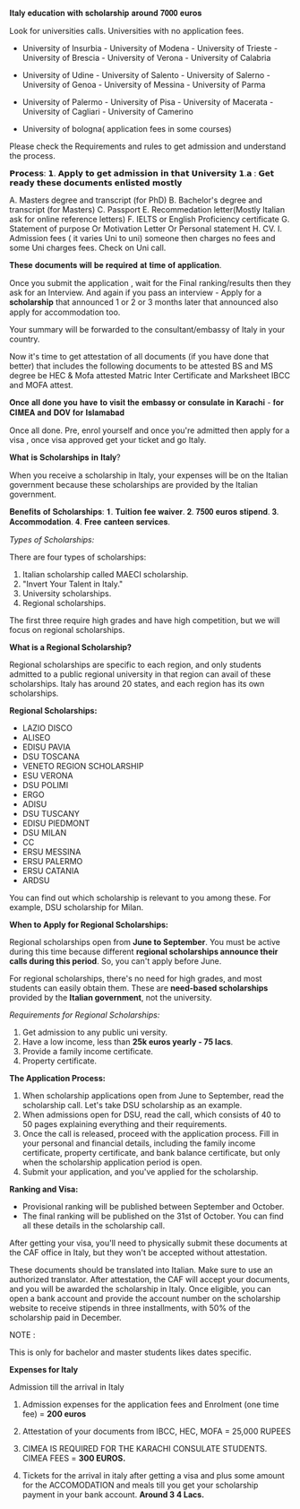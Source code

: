 𝐈𝐭𝐚𝐥𝐲 𝐞𝐝𝐮𝐜𝐚𝐭𝐢𝐨𝐧 𝐰𝐢𝐭𝐡 𝐬𝐜𝐡𝐨𝐥𝐚𝐫𝐬𝐡𝐢𝐩 𝐚𝐫𝐨𝐮𝐧𝐝 𝟕𝟎𝟎𝟎 𝐞𝐮𝐫𝐨𝐬
 
Look for universities calls.
Universities with no application fees.

- University of Insurbia - University of Modena - University of Trieste - University of Brescia - University of Verona - University of Calabria
- University of Udine - University of Salento - University of Salerno - University of Genoa - University of Messina - University of Parma
- University of Palermo - University of Pisa - University of Macerata - University of Cagliari - University of Camerino

- University of bologna( application fees in some courses)

Please check the Requirements and rules to get admission and understand the process.

𝗣𝗿𝗼𝗰𝗲𝘀𝘀:
 𝟭. 𝗔𝗽𝗽𝗹𝘆 𝘁𝗼 𝗴𝗲𝘁 𝗮𝗱𝗺𝗶𝘀𝘀𝗶𝗼𝗻 𝗶𝗻 𝘁𝗵𝗮𝘁 𝗨𝗻𝗶𝘃𝗲𝗿𝘀𝗶𝘁𝘆
 𝟭.𝗮 : 𝗚𝗲𝘁 𝗿𝗲𝗮𝗱𝘆 𝘁𝗵𝗲𝘀𝗲 𝗱𝗼𝗰𝘂𝗺𝗲𝗻𝘁𝘀 𝗲𝗻𝗹𝗶𝘀𝘁𝗲𝗱 𝗺𝗼𝘀𝘁𝗹𝘆

A. Masters degree and transcript (for PhD)
B. Bachelor's degree and transcript (for Masters) 
C. Passport
E. Recommedation letter(Mostly Italian ask for online reference letters)
F. IELTS or English Proficiency certificate 
G. Statement of purpose Or Motivation Letter Or Personal statement
H. CV. 
I. Admission fees ( it varies Uni to uni) someone then charges no fees and some Uni charges fees. Check on Uni call.

𝐓𝐡𝐞𝐬𝐞 𝐝𝐨𝐜𝐮𝐦𝐞𝐧𝐭𝐬 𝐰𝐢𝐥𝐥 𝐛𝐞 𝐫𝐞𝐪𝐮𝐢𝐫𝐞𝐝 𝐚𝐭 𝐭𝐢𝐦𝐞 𝐨𝐟 𝐚𝐩𝐩𝐥𝐢𝐜𝐚𝐭𝐢𝐨𝐧.

Once you submit the application , wait for the Final ranking/results then they ask for an Interview. And again if you pass an interview - 
Apply for a 𝐬𝐜𝐡𝐨𝐥𝐚𝐫𝐬𝐡𝐢𝐩 that announced 1 or 2 or 3 months later that announced also apply for accommodation too.

Your summary will be forwarded to the consultant/embassy of Italy in your country.

Now it's time to get attestation of all documents (if you have done that better) that includes the following documents to be attested
BS and MS degree be HEC & Mofa attested
Matric Inter Certificate and Marksheet IBCC and MOFA attest.

𝐎𝐧𝐜𝐞 𝐚𝐥𝐥 𝐝𝐨𝐧𝐞 𝐲𝐨𝐮 𝐡𝐚𝐯𝐞 𝐭𝐨 𝐯𝐢𝐬𝐢𝐭 𝐭𝐡𝐞 𝐞𝐦𝐛𝐚𝐬𝐬𝐲 𝐨𝐫 𝐜𝐨𝐧𝐬𝐮𝐥𝐚𝐭𝐞 𝐢𝐧 𝐊𝐚𝐫𝐚𝐜𝐡𝐢 - 𝐟𝐨𝐫 𝐂𝐈𝐌𝐄𝐀 𝐚𝐧𝐝 𝐃𝐎𝐕 𝐟𝐨𝐫 𝐈𝐬𝐥𝐚𝐦𝐚𝐛𝐚𝐝

Once all done. Pre, enrol yourself and once you're admitted then apply for a visa , once visa approved get your ticket and go Italy.

𝐖𝐡𝐚𝐭 𝐢𝐬 𝐒𝐜𝐡𝐨𝐥𝐚𝐫𝐬𝐡𝐢𝐩𝐬 𝐢𝐧 𝐈𝐭𝐚𝐥𝐲?

When you receive a scholarship in Italy, your expenses will be on the Italian government because these scholarships are provided by the Italian government.

𝐁𝐞𝐧𝐞𝐟𝐢𝐭𝐬 𝐨𝐟 𝐒𝐜𝐡𝐨𝐥𝐚𝐫𝐬𝐡𝐢𝐩𝐬:
𝟏. 𝐓𝐮𝐢𝐭𝐢𝐨𝐧 𝐟𝐞𝐞 𝐰𝐚𝐢𝐯𝐞𝐫.
𝟐. 𝟕𝟓𝟎𝟎 𝐞𝐮𝐫𝐨𝐬 𝐬𝐭𝐢𝐩𝐞𝐧𝐝.
𝟑. 𝐀𝐜𝐜𝐨𝐦𝐦𝐨𝐝𝐚𝐭𝐢𝐨𝐧.
𝟒. 𝐅𝐫𝐞𝐞 𝐜𝐚𝐧𝐭𝐞𝐞𝐧 𝐬𝐞𝐫𝐯𝐢𝐜𝐞𝐬.

*Types of Scholarships:*

There are four types of scholarships:
1. Italian scholarship called MAECI scholarship.
2. "Invert Your Talent in Italy."
3. University scholarships.
4. Regional scholarships.

The first three require high grades and have high competition, but we will focus on regional scholarships.

**What is a Regional Scholarship?**

Regional scholarships are specific to each region, and only students admitted to a public regional university in that region can avail of these scholarships. Italy has around 20 states, and each region has its own scholarships.

**Regional Scholarships:**
- LAZIO DISCO
- ALISEO
- EDISU PAVIA
- DSU TOSCANA
- VENETO REGION SCHOLARSHIP
- ESU VERONA
- DSU POLIMI
- ERGO
- ADISU
- DSU TUSCANY
- EDISU PIEDMONT
- DSU MILAN
- CC
- ERSU MESSINA
- ERSU PALERMO
- ERSU CATANIA
- ARDSU

You can find out which scholarship is relevant to you among these. For example, DSU scholarship for Milan.

**When to Apply for Regional Scholarships:**

Regional scholarships open from **June to September**. 
You must be active during this time because different **regional scholarships announce their calls during this period**. So, you can't apply before June.

For regional scholarships, there's no need for high grades, and most students can easily obtain them. 
These are **need-based scholarships** provided by the **Italian government**, not the university.

*Requirements for Regional Scholarships:*
1. Get admission to any public uni versity.
2. Have a low income, less than **25k euros yearly - 75 lacs**.
3. Provide a family income certificate.
4. Property certificate.

**The Application Process:**

1. When scholarship applications open from June to September, read the scholarship call. Let's take DSU scholarship as an example.
2. When admissions open for DSU, read the call, which consists of 40 to 50 pages explaining everything and their requirements.
3. Once the call is released, proceed with the application process. Fill in your personal and financial details, including the family income certificate, property certificate, and bank balance certificate, but only when the scholarship application period is open.
4. Submit your application, and you've applied for the scholarship.

**Ranking and Visa:**

- Provisional ranking will be published between September and October.
- The final ranking will be published on the 31st of October. You can find all these details in the scholarship call.

After getting your visa, you'll need to physically submit these documents at the CAF office in Italy, but they won't be accepted without attestation.


These documents should be translated into Italian. Make sure to use an authorized translator. After attestation, the CAF will accept your documents, and you will be awarded the scholarship in Italy. Once eligible, you can open a bank account and provide the account number on the scholarship website to receive stipends in three installments, with 50% of the scholarship paid in December.


NOTE : 

This is only for bachelor and master students likes dates specific.

**Expenses for Italy**

Admission till the arrival in Italy

1. Admission expenses for the application fees and Enrolment (one time fee) = **200 euros**

2. Attestation of your documents from IBCC, HEC, MOFA = 25,000 RUPEES

3. CIMEA IS REQUIRED FOR THE KARACHI CONSULATE STUDENTS. 
CIMEA FEES = **300 EUROS.**

4. Tickets for the arrival in italy after getting a visa and plus some amount for the ACCOMODATION
and meals till you get your scholarship payment in your bank account. **Around 3 4 Lacs.**
